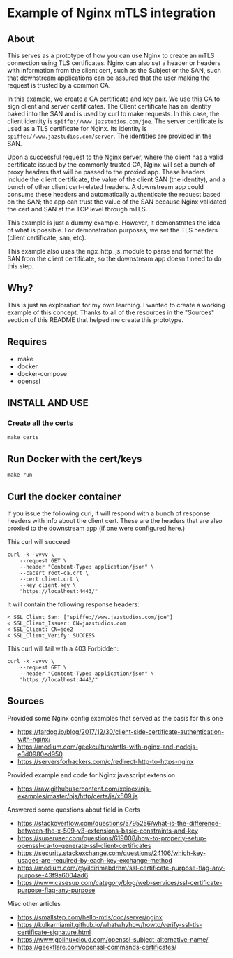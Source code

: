 # Example of Nginx mTLS integration

## About

This serves as a prototype of how you can use Nginx to create an mTLS connection using
TLS certificates. Nginx can also set a header or headers with information from the client
cert, such as the Subject or the SAN, such that downstream applications can be assured
that the user making the request is trusted by a common CA.

In this example, we create a CA certificate and key pair. We use this CA to sign client
and server certificates. The Client certificate has an identity baked into the SAN and is
used by curl to make requests. In this case, the client identity is
`spiffe://www.jazstudios.com/joe`. The server certificate is used as a TLS certificate
for Nginx. Its identity is `spiffe://www.jazstudios.com/server`. The identities are
provided in the SAN.

Upon a successful request to the Nginx server, where the client has a valid certificate
issued by the commonly trusted CA, Nginx will set a bunch of proxy headers that will be
passed to the proxied app. These headers include the client certificate, the value of the
client SAN (the identity), and a bunch of other client cert-related headers. A downstream
app could consume these headers and automatically authenticate the request based on the
SAN; the app can trust the value of the SAN because Nginx validated the cert and SAN at
the TCP level through mTLS.

This example is just a dummy example. However, it  demonstrates the idea of what is
possible. For demonstration purposes, we set the TLS headers (client certificate, san,
etc).

This example also uses the ngx_http_js_module to parse and format the SAN from the client
certificate, so the downstream app doesn't need to do this step.

## Why?

This is just an exploration for my own learning. I wanted to create a working example of
this concept. Thanks to all of the resources in the "Sources" section of this README that
helped me create this prototype.

## Requires

- make
- docker
- docker-compose
- openssl

## INSTALL AND USE

### Create all the certs

    make certs

## Run Docker with the cert/keys

    make run

## Curl the docker container

If you issue the following curl, it will respond with a bunch of response headers
with info about the client cert. These are the headers that are also proxied to the
downstream app (if one were configured here.)

This curl will succeed

    curl -k -vvvv \
        --request GET \
        --header "Content-Type: application/json" \
        --cacert root-ca.crt \
        --cert client.crt \
        --key client.key \
        "https://localhost:4443/"

It will contain the following response headers:

    < SSL_Client_San: ["spiffe://www.jazstudios.com/joe"]
    < SSL_Client_Issuer: CN=jazstudios.com
    < SSL_Client: CN=joe2
    < SSL_Client_Verify: SUCCESS

This curl will fail with a 403 Forbidden:

    curl -k -vvvv \
        --request GET \
        --header "Content-Type: application/json" \
        "https://localhost:4443/"

## Sources

Provided some Nginx config examples that served as the basis for this one

- https://fardog.io/blog/2017/12/30/client-side-certificate-authentication-with-nginx/
- https://medium.com/geekculture/mtls-with-nginx-and-nodejs-e3d0980ed950
- https://serversforhackers.com/c/redirect-http-to-https-nginx

Provided example and code for Nginx javascript extension

- https://raw.githubusercontent.com/xeioex/njs-examples/master/njs/http/certs/js/x509.js

Answered some questions about field in Certs

- https://stackoverflow.com/questions/5795256/what-is-the-difference-between-the-x-509-v3-extensions-basic-constraints-and-key
- https://superuser.com/questions/619008/how-to-properly-setup-openssl-ca-to-generate-ssl-client-certificates
- https://security.stackexchange.com/questions/24106/which-key-usages-are-required-by-each-key-exchange-method
- https://medium.com/@yildirimabdrhm/ssl-certificate-purpose-flag-any-purpose-43f9a6004ad6
- https://www.casesup.com/category/blog/web-services/ssl-certificate-purpose-flag-any-purpose

Misc other articles

- https://smallstep.com/hello-mtls/doc/server/nginx
- https://kulkarniamit.github.io/whatwhyhow/howto/verify-ssl-tls-certificate-signature.html
- https://www.golinuxcloud.com/openssl-subject-alternative-name/
- https://geekflare.com/openssl-commands-certificates/